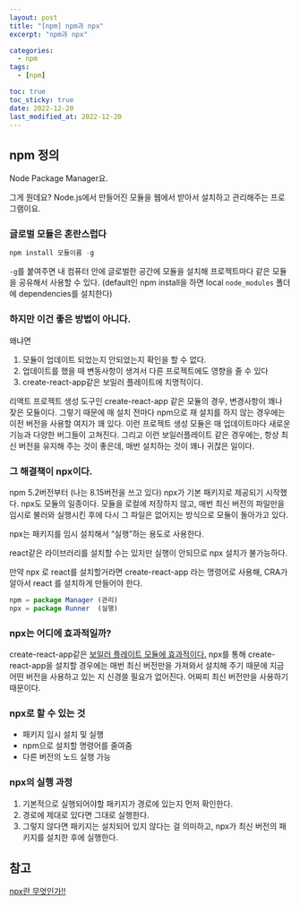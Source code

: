 ```yaml
---
layout: post
title: "[npm] npm과 npx"
excerpt: "npm과 npx"

categories:
  - npm
tags:
  - [npm]

toc: true
toc_sticky: true
date: 2022-12-20
last_modified_at: 2022-12-20
---
```


## npm 정의

Node Package Manager요.

그게 뭔데요? Node.js에서 만들어진 모듈을 웹에서 받아서 설치하고 관리해주는 프로그램이요.

### 글로벌 모듈은 혼란스럽다

```jsx
npm install 모듈이름 -g
```

`-g`를 붙여주면 내 컴퓨터 안에 글로벌한 공간에 모듈을 설치해 프로젝트마다 같은 모듈을 공유해서 사용할 수 있다. (default인 npm install을 하면 local `node_modules` 폴더에 dependencies를 설치한다)

### 하지만 이건 좋은 방법이 아니다.

왜냐면

1. 모듈이 업데이트 되었는지 안되었는지 확인을 할 수 없다.
2. 업데이트를 했을 때 변동사항이 생겨서 다른 프로젝트에도 영향을 줄 수 있다
3. create-react-app같은 보일러 플레이트에 치명적이다.

리액트 프로젝트 생성 도구인 create-react-app 같은 모듈의 경우, 변경사항이 꽤나 잦은 모듈이다. 그렇기 때문에 매 설치 전마다 npm으로 재 설치를 하지 않는 경우에는 이전 버전을 사용할 여지가 꽤 있다. 이런 프로젝트 생성 모듈은 매 업데이트마다 새로운 기능과 다양한 버그들이 고쳐진다. 그리고 이런 보일러플레이트 같은 경우에는, 항상 최신 버전을 유지해 주는 것이 좋은데, 매번 설치하는 것이 꽤나 귀찮은 일이다.

### 그 해결책이 npx이다.

npm 5.2버전부터 (나는 8.15버전을 쓰고 있다) npx가 기본 패키지로 제공되기 시작했다. npx도 모듈의 일종이다. 모듈을 로컬에 저장하지 않고, 매번 최신 버전의 파일만을 임시로 불러와 실행시킨 후에 다시 그 파일은 없어지는 방식으로 모듈이 돌아가고 있다.

npx는 패키지를 임시 설치해서 “실행”하는 용도로 사용한다.

react같은 라이브러리를 설치할 수는 있지만 실행이 안되므로 npx 설치가 불가능하다.

만약 npx 로 react를 설치할거라면 create-react-app 라는 명령어로 사용해, CRA가 알아서 react 를 설치하게 만들어야 한다.

```jsx
npm = package Manager (관리)
npx = package Runner  (실행)
```

### npx는 어디에 효과적일까?

create-react-app같은 <u>보일러 플레이트 모듈에 효과적이다.</u> npx를 통해 create-react-app을 설치할 경우에는 매번 최신 버전만을 가져와서 설치해 주기 때문에 지금 어떤 버전을 사용하고 있는 지 신경쓸 필요가 없어진다. 어짜피 최신 버전만을 사용하기 때문이다.

### npx로 할 수 있는 것

- 패키지 임시 설치 및 실행
- npm으로 설치할 명령어를 줄여줌
- 다른 버전의 노드 실행 가능

### npx의 실행 과정

1. 기본적으로 실행되어야할 패키지가 경로에 있는지 먼저 확인한다.
2. 경로에 제대로 있다면 그대로 실행한다.
3. 그렇지 않다면 패키지는 설치되어 있지 않다는 걸 의미하고, npx가 최신 버전의 패키지를 설치한 후에 실행한다.

## 참고

[npx란 무엇인가!!]('https://basemenks.tistory.com/232')
